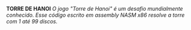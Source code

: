 **TORRE DE HANOI**
_O jogo "Torre de Hanoi" é um desafio mundialmente conhecido. Esse código escrito em assembly NASM x86 resolve a torre com 1 até 99 discos._

